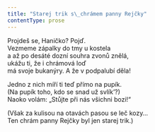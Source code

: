 ```yaml
---
title: "Starej trik s\_chrámem panny Rejčky"
contentType: prose
---
```


<section>

Projdeš se, Haničko? Pojď.  
Vezmeme zápalky do tmy u kostela  
a až po desáté dozní souhra zvonů znělá,  
ukážu ti, že i chrámová loď  
má svoje bukanýry. A že v podpalubí děla!

Jedno z nich míří ti teď přímo na pupík.  
(Na pupík toho, kdo se snad už svlík’?)  
Naoko volám: „Stůjte při nás všichni bozi!“

(Však za kulisou na otavách pasou se leč kozy…  
Ten chrám panny Rejčky byl jen starej trik.)

</section>
